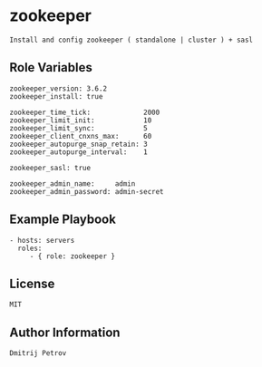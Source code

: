 zookeeper
=========

    Install and config zookeeper ( standalone | cluster ) + sasl

Role Variables
--------------

    zookeeper_version: 3.6.2
    zookeeper_install: true
    
    zookeeper_time_tick:             2000
    zookeeper_limit_init:            10
    zookeeper_limit_sync:            5
    zookeeper_client_cnxns_max:      60
    zookeeper_autopurge_snap_retain: 3
    zookeeper_autopurge_interval:    1
    
    zookeeper_sasl: true
    
    zookeeper_admin_name:     admin
    zookeeper_admin_password: admin-secret

Example Playbook
----------------

    - hosts: servers
      roles:
         - { role: zookeeper }

License
-------

    MIT

Author Information
------------------

    Dmitrij Petrov
